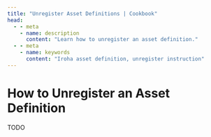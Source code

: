 ```yaml
---
title: "Unregister Asset Definitions | Cookbook"
head:
  - - meta
    - name: description
      content: "Learn how to unregister an asset definition."
  - - meta
    - name: keywords
      content: "Iroha asset definition, unregister instruction"
---
```


# How to Unregister an Asset Definition

TODO


